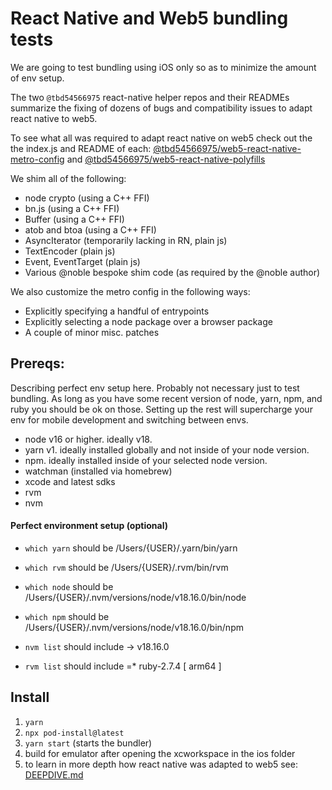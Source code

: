 # React Native and Web5 bundling tests

We are going to test bundling using iOS only so as to minimize the amount of env setup.

The two `@tbd54566975` react-native helper repos and their READMEs summarize the fixing of dozens of bugs and compatibility issues to adapt react native to web5.

To see what all was required to adapt react native on web5 check out the the index.js and README of each:
[@tbd54566975/web5-react-native-metro-config](https://github.com/TBD54566975/web5-react-native-metro-config) and [@tbd54566975/web5-react-native-polyfills](https://github.com/TBD54566975/web5-react-native-polyfills)

We shim all of the following:

- node crypto (using a C++ FFI)
- bn.js (using a C++ FFI)
- Buffer (using a C++ FFI)
- atob and btoa (using a C++ FFI)
- AsyncIterator (temporarily lacking in RN, plain js)
- TextEncoder (plain js)
- Event, EventTarget (plain js)
- Various @noble bespoke shim code (as required by the @noble author)

We also customize the metro config in the following ways:

- Explicitly specifying a handful of entrypoints
- Explicitly selecting a node package over a browser package
- A couple of minor misc. patches

## Prereqs:

Describing perfect env setup here. Probably not necessary just to test bundling. As long as you have some recent version of node, yarn, npm, and ruby you should be ok on those. Setting up the rest will supercharge your env for mobile development and switching between envs.

- node v16 or higher. ideally v18.
- yarn v1. ideally installed globally and not inside of your node version.
- npm. ideally installed inside of your selected node version.
- watchman (installed via homebrew)
- xcode and latest sdks
- rvm
- nvm

#### Perfect environment setup (optional)

- `which yarn` should be /Users/{USER}/.yarn/bin/yarn

- `which rvm` should be /Users/{USER}/.rvm/bin/rvm

- `which node` should be /Users/{USER}/.nvm/versions/node/v18.16.0/bin/node

- `which npm` should be /Users/{USER}/.nvm/versions/node/v18.16.0/bin/npm

- `nvm list` should include -> v18.16.0

- `rvm list` should include =\* ruby-2.7.4 [ arm64 ]

## Install

1. `yarn`
2. `npx pod-install@latest`
3. `yarn start` (starts the bundler)
4. build for emulator after opening the xcworkspace in the ios folder
5. to learn in more depth how react native was adapted to web5 see: [DEEPDIVE.md](./DEEPDIVE.md)
